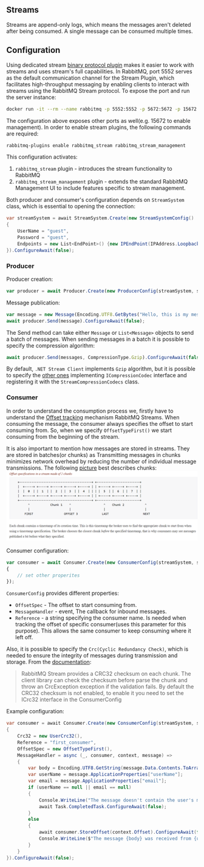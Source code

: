 ## Streams
Streams are append-only logs, which means the messages aren't deleted after being consumed. A single 
message can be consumed multiple times.

## Configuration
Using dedicated stream [binary protocol plugin](https://www.rabbitmq.com/docs/stream#overview) makes it easier 
to work with streams and uses stream's full capabilities. In RabbitMQ, port 5552 serves as the default
communication channel for the Stream Plugin, which facilitates high-throughput messaging by enabling
clients to interact with streams using the RabbitMQ Stream protocol. To expose the port and run the server
instance:
```bash
docker run -it --rm --name rabbitmq -p 5552:5552 -p 5672:5672 -p 15672:15672 -e RABBITMQ_SERVER_ADDITIONAL_ERL_ARGS='-rabbitmq_stream advertised_host localhost' rabbitmq:4.0-management
```
The configuration above exposes other ports as well(e.g. 15672 to enable management). In order to enable 
stream plugins, the following commands are required:
```bash
rabbitmq-plugins enable rabbitmq_stream rabbitmq_stream_management
```
This configuration activates:
1) `rabbitmq_stream` plugin - introduces the stream functionality to RabbitMQ
2) `rabbitmq_stream_management` plugin - extends the standard RabbitMQ
Management UI to include features specific to stream management.

Both producer and consumer's configuration
depends on `StreamSystem` class, which is essential to opening the connection:
```csharp
var streamSystem = await StreamSystem.Create(new StreamSystemConfig()
{
    UserName = "guest",
    Password = "guest",
    Endpoints = new List<EndPoint>() {new IPEndPoint(IPAddress.Loopback, 5552)}
}).ConfigureAwait(false);
```
### Producer
Producer creation:
```javascript
var producer = await Producer.Create(new ProducerConfig(streamSystem, streamName)).ConfigureAwait(false);
```
Message publication:
```javascript
var message = new Message(Encoding.UTF8.GetBytes("Hello, this is my message"));
await producer.Send(message).ConfigureAwait(false);
```
The Send method can take either `Message` or `List<Message>` objects to send a batch of messages. When
sending messages in a batch it is possible to specify the compression algorithm:
```javascript
await producer.Send(messages, CompressionType.Gzip).ConfigureAwait(false);
```
By default, `.NET Stream Client` implements `Gzip` algorithm, but it is possible to specify the [other ones](https://rabbitmq.github.io/rabbitmq-stream-dotnet-client/stable/htmlsingle/index.html#sub-entry-batching-and-compression)
implementing `ICompressionCodec` interface and registering it with the `StreamCompressionCodecs` class.
### Consumer
In order to understand the consumption process we, firstly have to understand the [Offset tracking](https://rabbitmq.github.io/rabbitmq-stream-dotnet-client/stable/htmlsingle/index.html#specifying-an-offset) mechanism
RabbitMQ Streams. When consuming the message, the consumer always specifies the offset to start consuming
from. So, when we specify `OffsetTypeFirst()` we start consuming from the beginning of the stream.

It is also important to mention how messages are stored in streams. They are stored in batches(or chunks)
as Transmitting messages in chunks minimizes network overhead by reducing the number of individual message
transmissions. The following [picture](https://rabbitmq.github.io/rabbitmq-stream-dotnet-client/stable/htmlsingle/index.html#specifying-an-offset) best describes chunks:
![img.png](chunks.png)

Consumer configuration:
```javascript
var consumer = await Consumer.Create(new ConsumerConfig(streamSystem, streamName)
{
    // set other properites
});
```
`ConsumerConfig` provides different properties:
* `OffsetSpec` - The offset to start consuming from.
* `MessageHandler` - event, The callback for inbound messages.
* `Reference` - a string specifying the consumer name. Is needed when tracking the offset of specific consumer(uses this parameter for this purpose). This allows the same
consumer to keep consuming where it left off.

Also, it is possible to specify the `Crc(Cyclic Redundancy Check)`, which is needed to ensure the 
integrity of messages during transmission and storage. From the [documentation](https://rabbitmq.github.io/rabbitmq-stream-dotnet-client/stable/htmlsingle/index.html#crc-on-delivery):
> RabbitMQ Stream provides a CRC32 checksum on each chunk. The client library can check the checksum before parse the chunk and throw an CrcException exception if the validation fails. By default the CRC32 checksum is not enabled, to enable it you need to set the ICrc32 interface in the ConsumerConfig

Example configuration:
```csharp
var consumer = await Consumer.Create(new ConsumerConfig(streamSystem, streamName)
{
    Crc32 = new UserCrc32(),
    Reference = "first_consumer",
    OffsetSpec = new OffsetTypeFirst(),
    MessageHandler = async (_, consumer, context, message) =>
    {
        var body = Encoding.UTF8.GetString(message.Data.Contents.ToArray());
        var userName = message.ApplicationProperties["userName"];
        var email = message.ApplicationProperties["email"];
        if (userName == null || email == null)
        {
            Console.WriteLine("The message doesn't contain the user's metadata");
            await Task.CompletedTask.ConfigureAwait(false);
        }
        else
        {
            await consumer.StoreOffset(context.Offset).ConfigureAwait(false);
            Console.WriteLine($"The message {body} was received from {userName} with email: {email}");
        }
    }
}).ConfigureAwait(false);
```